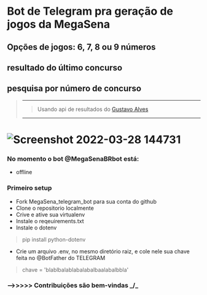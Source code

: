 # Bot de Telegram pra geração de jogos da MegaSena

## Opções de jogos: 6, 7, 8 ou 9 números 
## resultado do último concurso 
## pesquisa por número de concurso
>_____________________________
>>Usando api de resultados do [Gustavo Alves](https://github.com/guto-alves/loterias-api)
> _____________________________
> 
   #   ![Screenshot 2022-03-28 144731](https://user-images.githubusercontent.com/67715164/160456958-e695816c-93ef-4df5-b041-80efc285a0a4.png)


### No momento o bot @MegaSenaBRbot está:
- offline




### Primeiro setup
- Fork MegaSena_telegram_bot para sua conta do github
- Clone o repositorio localmente
- Crive e ative sua virtualenv
- Instale o reqeuirements.txt
- Instale o dotenv
> pip install python-dotenv
- Crie um arquivo .env, no mesmo diretório raiz, e cole nele sua chave feita no @BotFather do TELEGRAM
> chave = 'blablbalablabalabalbaalabalbbla'
### -->>>>> Contribuições são bem-vindas _/\_



